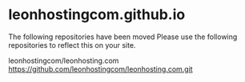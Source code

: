 # leonhostingcom.github.io

The following repositories have been moved
Please use the following repositories to reflect this on your site.

leonhostingcom/leonhosting.com
https://github.com/leonhostingcom/leonhosting.com.git

